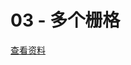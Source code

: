 # 03 - 多个栅格

[查看资料](https://github.com/jbaysolutions/vue-grid-layout/blob/master/website/docs/.vuepress/components/Example03MultipleGrids.vue)

<ClientOnly>
<Example03MultipleGrids></Example03MultipleGrids>
</ClientOnly>

